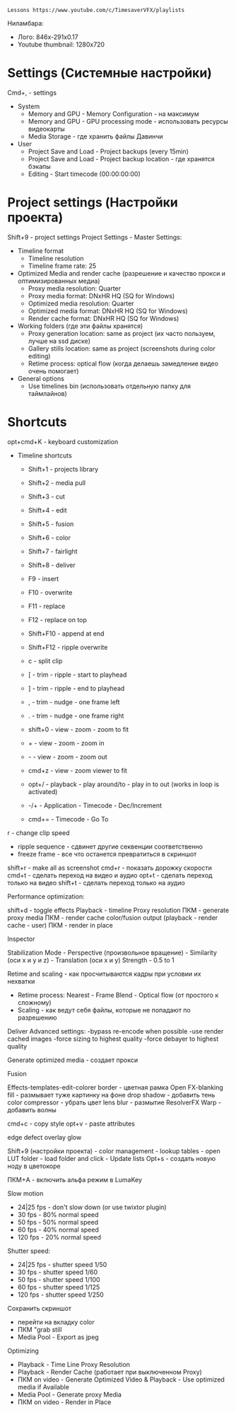 	Lessons https://www.youtube.com/c/TimesaverVFX/playlists

Ниламбара:
- Лого: 846x-291x0.17
- Youtube thumbnail: 1280x720
# Settings (Системные настройки)
Cmd+, - settings
- System
	- Memory and GPU - Memory Configuration - на максимум
	- Memory and GPU - GPU processing mode - использовать ресурсы видеокарты
	- Media Storage - где хранить файлы Давинчи
- User
	- Project Save and Load - Project backups (every 15min)
	- Project Save and Load - Project backup location - где хранятся бэкапы
	- Editing - Start timecode (00:00:00:00)

# Project settings (Настройки проекта)
Shift+9 - project settings
Project Settings - Master Settings:
- Timeline format
	- Timeline resolution
	- Timeline frame rate: 25
- Optimized Media and render cache (разрешение и качество прокси и оптимизированных медиа)
	- Proxy media resolution: Quarter
	- Proxy media format: DNxHR HQ (SQ for Windows)
	- Optimized media resolution: Quarter
	- Optimized media format: DNxHR HQ (SQ for Windows)
	- Render cache format: DNxHR HQ (SQ for Windows)
- Working folders (где эти файлы хранятся)
	- Proxy generation location: same as project (их часто пользуем, лучше на ssd диске)
	- Gallery stills location: same as project (screenshots during color editing)
	- Retime process: optical flow (когда делаешь замедление видео очень помогает)
- General options
	- Use timelines bin (использовать отдельную папку для таймлайнов)

# Shortcuts
opt+cmd+K - keyboard customization
- Timeline shortcuts
	- Shift+1 - projects library
	- Shift+2 - media pull
	- Shift+3 - cut
	- Shift+4 - edit
	- Shift+5 - fusion
	- Shift+6 - color
	- Shift+7 - fairlight
	- Shift+8 - deliver
	- F9 - insert
	- F10 - overwrite
	- F11 - replace
	- F12 - replace on top
	- Shift+F10 - append at end
	- Shift+F12 - ripple overwrite

	- c - split clip
	- \[ - trim - ripple - start to playhead
	- ] - trim - ripple - end to playhead
	- , - trim - nudge - one frame left
	- . - trim - nudge - one frame right
	- shift+0 - view - zoom - zoom to fit
	- \+ - view - zoom - zoom in
	- \- - view - zoom - zoom out
	- cmd+z - view - zoom viewer to fit
	- opt+/ - playback - play around/to - play in to out (works in loop is activated)
	- -/+ - Application - Timecode - Dec/Increment 
	- cmd+= - Timecode - Go To

r - change clip speed
- ripple sequence - сдвинет другие секвенции соответственно
- freeze frame - все что останется превратиться в скриншот

shift+r - make all as screenshot
cmd+r - показать дорожку скорости
cmd+t - сделать переход на видео и аудио
opt+t - сделать переход только на видео 
shift+t - сделать переход только на аудио

Performance optimization:

shift+d - toggle effects
Playback - timeline Proxy resolution 
ПКМ - generate proxy media
ПКМ - render cache color/fusion output (playback - render cache - user)
ПКМ - render in place

Inspector

Stabilization 
Mode - Perspective (произвольное вращение) - Similarity (оси х и у и z) - Translation (оси х и у)
Strength - 0.5 to 1

Retime and scaling - как просчитываются кадры при условии их нехватки
- Retime process: Nearest - Frame Blend - Optical flow (от простого к сложному)
- Scaling - как ведут себя файлы, которые не попадают по разрешению

Deliver
Advanced settings:
-bypass re-encode when possible
-use render cached images
-force sizing to highest quality
-force debayer to highest quality

Generate optimized media - создает прокси

Fusion

Effects-templates-edit-colorer border - цветная рамка
Open FX-blanking fill - размывает туже картинку на фоне
drop shadow - добавить тень
color compressor - убрать цвет
lens blur - размытие
ResolverFX Warp - добавить волны

cmd+c - copy style
opt+v - paste attributes

edge defect overlay
glow

Shift+9 (настройки проекта) - color management - lookup tables - open LUT folder - load folder and click - Update lists
Opt+s - создать новую ноду в цветокоре

ПКМ+A - включить альфа режим в LumaKey

Slow motion
- 24|25 fps - don't slow down (or use twixtor plugin)
- 30 fps - 80% normal speed
- 50 fps - 50% normal speed
- 60 fps - 40% normal speed
- 120 fps - 20% normal speed

Shutter speed:
- 24|25 fps - shutter speed 1/50
- 30 fps - shutter speed 1/60
- 50 fps - shutter speed 1/100
- 60 fps - shutter speed 1/125
- 120 fps - shutter speed 1/250

Сохранить скриншот
- перейти на вкладку color
- ПКМ "grab still
- Media Pool - Export as jpeg

Optimizing
- Playback - Time Line Proxy Resolution
- Playback - Render Cache (работает при выключенном Proxy)
- ПКМ on video - Generate Optimized Video & Playback - Use optimized media if Available
- Media Pool - Generate proxy Media
- ПКМ on video - Render in Place